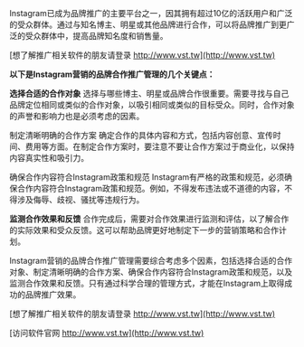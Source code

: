 Instagram已成为品牌推广的主要平台之一，因其拥有超过10亿的活跃用户和广泛的受众群体。通过与知名博主、明星或其他品牌进行合作，可以将品牌推广到更广泛的受众群体中，提高品牌知名度和销售量。

[想了解推广相关软件的朋友请登录 http://www.vst.tw](http://www.vst.tw)

**以下是Instagram营销的品牌合作推广管理的几个关键点：**

**选择合适的合作对象**
选择与哪些博主、明星或品牌合作很重要。需要寻找与自己品牌定位相同或类似的合作对象，以吸引相同或类似的目标受众。同时，合作对象的声誉和影响力也是必须考虑的因素。

制定清晰明确的合作方案
确定合作的具体内容和方式，包括内容创意、宣传时间、费用等方面。在制定合作方案时，要注意不要让合作方案过于商业化，以保持内容真实性和吸引力。

确保合作内容符合Instagram政策和规范
Instagram有严格的政策和规范，必须确保合作内容符合Instagram政策和规范。例如，不得发布违法或不道德的内容，不得涉及侮辱、歧视、骚扰等违规行为。

**监测合作效果和反馈**
合作完成后，需要对合作效果进行监测和评估，以了解合作的实际效果和受众反馈。这可以帮助品牌更好地制定下一步的营销策略和合作计划。

Instagram营销的品牌合作推广管理需要综合考虑多个因素，包括选择合适的合作对象、制定清晰明确的合作方案、确保合作内容符合Instagram政策和规范，以及监测合作效果和反馈。只有通过科学合理的管理方式，才能在Instagram上取得成功的品牌推广效果。

[想了解推广相关软件的朋友请登录 http://www.vst.tw](http://www.vst.tw)


[访问软件官网 http://www.vst.tw](http://www.vst.tw)

